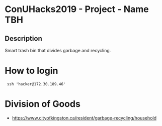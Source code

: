 # ConUHacks2019 - Project - Name TBH

## Description
Smart trash bin that divides garbage and recycling.

# How to login
` ssh 'hacker@172.30.189.46'`

# Division of Goods
- https://www.cityofkingston.ca/resident/garbage-recycling/household